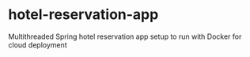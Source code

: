 # hotel-reservation-app
Multithreaded Spring hotel reservation app setup to run with Docker for cloud deployment
